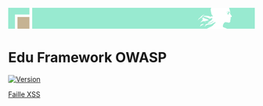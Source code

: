 ![separe](https://github.com/studoo-app/.github/blob/main/profile/studoo-banner-logo.png)
# Edu Framework OWASP
[![Version](https://img.shields.io/badge/Version-1.0.0-blue)]()


[Faille XSS](docs/xss/intro.md)